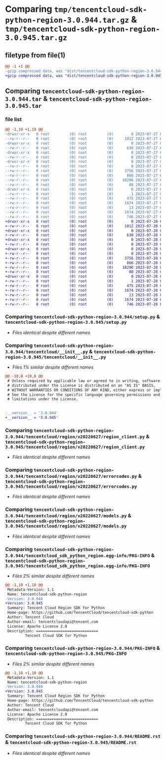 # Comparing `tmp/tencentcloud-sdk-python-region-3.0.944.tar.gz` & `tmp/tencentcloud-sdk-python-region-3.0.945.tar.gz`

## filetype from file(1)

```diff
@@ -1 +1 @@
-gzip compressed data, was "dist/tencentcloud-sdk-python-region-3.0.944.tar", last modified: Thu Jul 27 02:21:27 2023, max compression
+gzip compressed data, was "dist/tencentcloud-sdk-python-region-3.0.945.tar", last modified: Fri Jul 28 00:33:48 2023, max compression
```

## Comparing `tencentcloud-sdk-python-region-3.0.944.tar` & `tencentcloud-sdk-python-region-3.0.945.tar`

### file list

```diff
@@ -1,19 +1,19 @@
-drwxr-xr-x   0 root         (0) root         (0)        0 2023-07-27 02:21:27.000000 tencentcloud-sdk-python-region-3.0.944/
--rw-r--r--   0 root         (0) root         (0)     1012 2023-07-27 02:21:27.000000 tencentcloud-sdk-python-region-3.0.944/setup.py
-drwxr-xr-x   0 root         (0) root         (0)        0 2023-07-27 02:21:27.000000 tencentcloud-sdk-python-region-3.0.944/tencentcloud/
--rw-r--r--   0 root         (0) root         (0)      630 2023-07-27 02:21:27.000000 tencentcloud-sdk-python-region-3.0.944/tencentcloud/__init__.py
-drwxr-xr-x   0 root         (0) root         (0)        0 2023-07-27 02:21:27.000000 tencentcloud-sdk-python-region-3.0.944/tencentcloud/region/
--rw-r--r--   0 root         (0) root         (0)        0 2023-07-27 02:21:27.000000 tencentcloud-sdk-python-region-3.0.944/tencentcloud/region/__init__.py
-drwxr-xr-x   0 root         (0) root         (0)        0 2023-07-27 02:21:27.000000 tencentcloud-sdk-python-region-3.0.944/tencentcloud/region/v20220627/
--rw-r--r--   0 root         (0) root         (0)        0 2023-07-27 02:21:27.000000 tencentcloud-sdk-python-region-3.0.944/tencentcloud/region/v20220627/__init__.py
--rw-r--r--   0 root         (0) root         (0)     3756 2023-07-27 02:21:27.000000 tencentcloud-sdk-python-region-3.0.944/tencentcloud/region/v20220627/region_client.py
--rw-r--r--   0 root         (0) root         (0)      866 2023-07-27 02:21:27.000000 tencentcloud-sdk-python-region-3.0.944/tencentcloud/region/v20220627/errorcodes.py
--rw-r--r--   0 root         (0) root         (0)    18296 2023-07-27 02:21:27.000000 tencentcloud-sdk-python-region-3.0.944/tencentcloud/region/v20220627/models.py
--rw-r--r--   0 root         (0) root         (0)       88 2023-07-27 02:21:27.000000 tencentcloud-sdk-python-region-3.0.944/setup.cfg
-drwxr-xr-x   0 root         (0) root         (0)        0 2023-07-27 02:21:27.000000 tencentcloud-sdk-python-region-3.0.944/tencentcloud_sdk_python_region.egg-info/
--rw-r--r--   0 root         (0) root         (0)        1 2023-07-27 02:21:27.000000 tencentcloud-sdk-python-region-3.0.944/tencentcloud_sdk_python_region.egg-info/dependency_links.txt
--rw-r--r--   0 root         (0) root         (0)      475 2023-07-27 02:21:27.000000 tencentcloud-sdk-python-region-3.0.944/tencentcloud_sdk_python_region.egg-info/SOURCES.txt
--rw-r--r--   0 root         (0) root         (0)     1674 2023-07-27 02:21:27.000000 tencentcloud-sdk-python-region-3.0.944/tencentcloud_sdk_python_region.egg-info/PKG-INFO
--rw-r--r--   0 root         (0) root         (0)       13 2023-07-27 02:21:27.000000 tencentcloud-sdk-python-region-3.0.944/tencentcloud_sdk_python_region.egg-info/top_level.txt
--rw-r--r--   0 root         (0) root         (0)     1674 2023-07-27 02:21:27.000000 tencentcloud-sdk-python-region-3.0.944/PKG-INFO
--rw-r--r--   0 root         (0) root         (0)      746 2023-07-27 02:21:27.000000 tencentcloud-sdk-python-region-3.0.944/README.rst
+drwxr-xr-x   0 root         (0) root         (0)        0 2023-07-28 00:33:48.000000 tencentcloud-sdk-python-region-3.0.945/
+-rw-r--r--   0 root         (0) root         (0)     1012 2023-07-28 00:33:47.000000 tencentcloud-sdk-python-region-3.0.945/setup.py
+drwxr-xr-x   0 root         (0) root         (0)        0 2023-07-28 00:33:48.000000 tencentcloud-sdk-python-region-3.0.945/tencentcloud/
+-rw-r--r--   0 root         (0) root         (0)      630 2023-07-28 00:33:47.000000 tencentcloud-sdk-python-region-3.0.945/tencentcloud/__init__.py
+drwxr-xr-x   0 root         (0) root         (0)        0 2023-07-28 00:33:48.000000 tencentcloud-sdk-python-region-3.0.945/tencentcloud/region/
+-rw-r--r--   0 root         (0) root         (0)        0 2023-07-28 00:33:47.000000 tencentcloud-sdk-python-region-3.0.945/tencentcloud/region/__init__.py
+drwxr-xr-x   0 root         (0) root         (0)        0 2023-07-28 00:33:48.000000 tencentcloud-sdk-python-region-3.0.945/tencentcloud/region/v20220627/
+-rw-r--r--   0 root         (0) root         (0)        0 2023-07-28 00:33:47.000000 tencentcloud-sdk-python-region-3.0.945/tencentcloud/region/v20220627/__init__.py
+-rw-r--r--   0 root         (0) root         (0)     3756 2023-07-28 00:33:47.000000 tencentcloud-sdk-python-region-3.0.945/tencentcloud/region/v20220627/region_client.py
+-rw-r--r--   0 root         (0) root         (0)      866 2023-07-28 00:33:47.000000 tencentcloud-sdk-python-region-3.0.945/tencentcloud/region/v20220627/errorcodes.py
+-rw-r--r--   0 root         (0) root         (0)    18296 2023-07-28 00:33:47.000000 tencentcloud-sdk-python-region-3.0.945/tencentcloud/region/v20220627/models.py
+-rw-r--r--   0 root         (0) root         (0)       88 2023-07-28 00:33:48.000000 tencentcloud-sdk-python-region-3.0.945/setup.cfg
+drwxr-xr-x   0 root         (0) root         (0)        0 2023-07-28 00:33:48.000000 tencentcloud-sdk-python-region-3.0.945/tencentcloud_sdk_python_region.egg-info/
+-rw-r--r--   0 root         (0) root         (0)        1 2023-07-28 00:33:48.000000 tencentcloud-sdk-python-region-3.0.945/tencentcloud_sdk_python_region.egg-info/dependency_links.txt
+-rw-r--r--   0 root         (0) root         (0)      475 2023-07-28 00:33:48.000000 tencentcloud-sdk-python-region-3.0.945/tencentcloud_sdk_python_region.egg-info/SOURCES.txt
+-rw-r--r--   0 root         (0) root         (0)     1674 2023-07-28 00:33:48.000000 tencentcloud-sdk-python-region-3.0.945/tencentcloud_sdk_python_region.egg-info/PKG-INFO
+-rw-r--r--   0 root         (0) root         (0)       13 2023-07-28 00:33:48.000000 tencentcloud-sdk-python-region-3.0.945/tencentcloud_sdk_python_region.egg-info/top_level.txt
+-rw-r--r--   0 root         (0) root         (0)     1674 2023-07-28 00:33:48.000000 tencentcloud-sdk-python-region-3.0.945/PKG-INFO
+-rw-r--r--   0 root         (0) root         (0)      746 2023-07-28 00:33:47.000000 tencentcloud-sdk-python-region-3.0.945/README.rst
```

### Comparing `tencentcloud-sdk-python-region-3.0.944/setup.py` & `tencentcloud-sdk-python-region-3.0.945/setup.py`

 * *Files identical despite different names*

### Comparing `tencentcloud-sdk-python-region-3.0.944/tencentcloud/__init__.py` & `tencentcloud-sdk-python-region-3.0.945/tencentcloud/__init__.py`

 * *Files 1% similar despite different names*

```diff
@@ -10,8 +10,8 @@
 # Unless required by applicable law or agreed to in writing, software
 # distributed under the License is distributed on an "AS IS" BASIS,
 # WITHOUT WARRANTIES OR CONDITIONS OF ANY KIND, either express or implied.
 # See the License for the specific language governing permissions and
 # limitations under the License.
 
 
-__version__ = '3.0.944'
+__version__ = '3.0.945'
```

### Comparing `tencentcloud-sdk-python-region-3.0.944/tencentcloud/region/v20220627/region_client.py` & `tencentcloud-sdk-python-region-3.0.945/tencentcloud/region/v20220627/region_client.py`

 * *Files identical despite different names*

### Comparing `tencentcloud-sdk-python-region-3.0.944/tencentcloud/region/v20220627/errorcodes.py` & `tencentcloud-sdk-python-region-3.0.945/tencentcloud/region/v20220627/errorcodes.py`

 * *Files identical despite different names*

### Comparing `tencentcloud-sdk-python-region-3.0.944/tencentcloud/region/v20220627/models.py` & `tencentcloud-sdk-python-region-3.0.945/tencentcloud/region/v20220627/models.py`

 * *Files identical despite different names*

### Comparing `tencentcloud-sdk-python-region-3.0.944/tencentcloud_sdk_python_region.egg-info/PKG-INFO` & `tencentcloud-sdk-python-region-3.0.945/tencentcloud_sdk_python_region.egg-info/PKG-INFO`

 * *Files 2% similar despite different names*

```diff
@@ -1,10 +1,10 @@
 Metadata-Version: 1.1
 Name: tencentcloud-sdk-python-region
-Version: 3.0.944
+Version: 3.0.945
 Summary: Tencent Cloud Region SDK for Python
 Home-page: https://github.com/TencentCloud/tencentcloud-sdk-python
 Author: Tencent Cloud
 Author-email: tencentcloudapi@tencent.com
 License: Apache License 2.0
 Description: ============================
         Tencent Cloud SDK for Python
```

### Comparing `tencentcloud-sdk-python-region-3.0.944/PKG-INFO` & `tencentcloud-sdk-python-region-3.0.945/PKG-INFO`

 * *Files 2% similar despite different names*

```diff
@@ -1,10 +1,10 @@
 Metadata-Version: 1.1
 Name: tencentcloud-sdk-python-region
-Version: 3.0.944
+Version: 3.0.945
 Summary: Tencent Cloud Region SDK for Python
 Home-page: https://github.com/TencentCloud/tencentcloud-sdk-python
 Author: Tencent Cloud
 Author-email: tencentcloudapi@tencent.com
 License: Apache License 2.0
 Description: ============================
         Tencent Cloud SDK for Python
```

### Comparing `tencentcloud-sdk-python-region-3.0.944/README.rst` & `tencentcloud-sdk-python-region-3.0.945/README.rst`

 * *Files identical despite different names*

